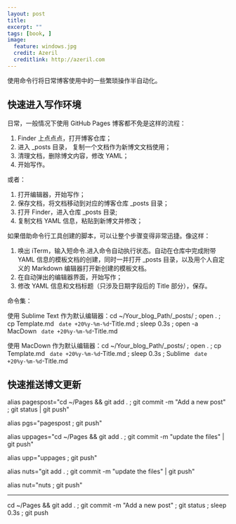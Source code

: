 ```yaml
---
layout: post
title: 
excerpt: ""
tags: [book, ]
image:
  feature: windows.jpg
  credit: Azeril
  creditlink: http://azeril.com
---
```




使用命令行将日常博客使用中的一些繁琐操作半自动化。

## 快速进入写作环境


日常，一般情况下使用 GitHub Pages 博客都不免是这样的流程：

1. Finder 上点点点，打开博客仓库；
2. 进入 _posts 目录， 复制一个文档作为新博文文档使用；
3. 清理文档，删除博文内容，修改 YAML；
4. 开始写作。


或者：

1. 打开编辑器，开始写作；
2. 保存文档，将文档移动到对应的博客仓库 _posts 目录；
3. 打开 Finder，进入仓库 _posts 目录;
4. 复制文档 YAML 信息，粘贴到新博文并修改；

如果借助命令行工具创建的脚本，可以让整个步骤变得非常迅捷。像这样：

1. 唤出 iTerm，输入短命令.进入命令自动执行状态。自动在仓库中完成附带 YAML 信息的模板文档的创建，同时一并打开 _posts 目录，以及用个人自定义的 Markdown 编辑器打开新创建的模板文档。
2. 在自动弹出的编辑器界面，开始写作；
3. 修改 YAML 信息和文档标题（只涉及日期字段后的 Title 部分），保存。

命令集：

使用 Sublime Text 作为默认编辑器：cd ~/Your_blog_Path/_posts/ ; open . ; cp Template.md ` date +20%y-%m-%d`-Title.md ; sleep 0.3s ; open -a MacDown ` date +20%y-%m-%d`-Title.md


使用 MacDown 作为默认编辑器：cd ~/Your_blog_Path/_posts/ ; open . ; cp Template.md ` date +20%y-%m-%d`-Title.md ; sleep 0.3s ; Sublime ` date +20%y-%m-%d`-Title.md

## 快速推送博文更新


alias pagespost="cd ~/Pages && git add . ; git commit -m "Add a new post" ; git status | git push"

alias pgs="pagespost ; git push"


alias uppages="cd ~/Pages && git add . ; git commit -m "update the files" | git push"


alias upp="uppages ; git push"


alias nuts="git add . ; git commit -m "update the files" | git push"

alias nut="nuts ; git push"


---


cd ~/Pages && git add . ; git commit -m "Add a new post" ; git status ; sleep 0.3s ; git push